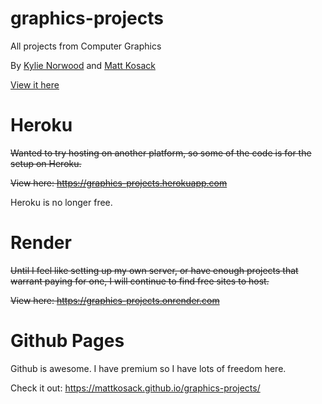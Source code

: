 # graphics-projects
All projects from Computer Graphics

By [Kylie Norwood](https://github.com/kylienorwood) and [Matt Kosack](https://github.com/mattkosack)

[View it here](https://mattkosack.github.io/graphics-projects/)

# Heroku
~~Wanted to try hosting on another platform, so some of the code is for the setup on Heroku.~~

~~View here: https://graphics-projects.herokuapp.com~~

Heroku is no longer free.

# Render

~~Until I feel like setting up my own server, or have enough projects that warrant paying for one, I will continue to find free sites to host.~~

~~View here: https://graphics-projects.onrender.com~~

# Github Pages

Github is awesome. I have premium so I have lots of freedom here.

Check it out: https://mattkosack.github.io/graphics-projects/
